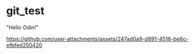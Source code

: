 # git_test
"Hello Odin!"


https://github.com/user-attachments/assets/247ad0a9-d891-4516-be6c-efbfed250420

